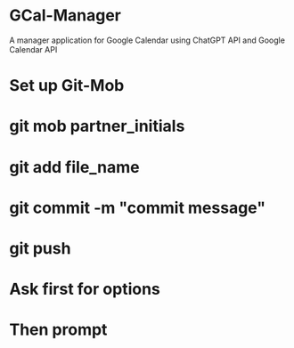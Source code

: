 # GCal-Manager
A manager application for Google Calendar using ChatGPT API and Google Calendar API

# Set up Git-Mob
# git mob partner_initials
# git add file_name
# git commit -m "commit message"
# git push

# Ask first for options
# Then prompt
